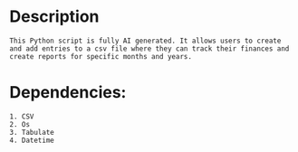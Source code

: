 # Description
    This Python script is fully AI generated. It allows users to create and add entries to a csv file where they can track their finances and create reports for specific months and years.

# Dependencies:
    1. CSV
    2. Os
    3. Tabulate
    4. Datetime

